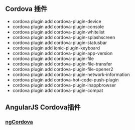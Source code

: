 ## Cordova 插件

*   cordova plugin add cordova-plugin-device
*   cordova plugin add cordova-plugin-console
*   cordova plugin add cordova-plugin-whitelist
*   cordova plugin add cordova-plugin-splashscreen
*   cordova plugin add cordova-plugin-statusbar
*   cordova plugin add ionic-plugin-keyboard
*   cordova plugin add cordova-plugin-app-version
*   cordova plugin add cordova-plugin-file
*   cordova plugin add cordova-plugin-file-transfer
*   cordova plugin add cordova-plugin-file-opener2
*   cordova plugin add cordova-plugin-network-information
*   cordova plugin add cordova-hot-code-push-plugin
*   cordova plugin add cordova-plugin-inappbrowser
*   cordova plugin add cordova-plugin-compat

## AngularJS Cordova插件

### [ngCordova](http://ngcordova.com/)